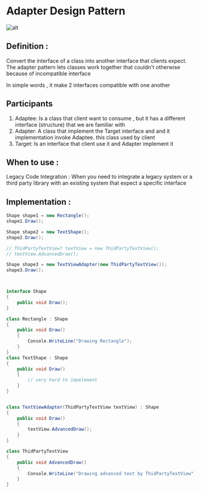 # Adapter Design Pattern 

![alt](/assets/Adapter.jpg)
## Definition : 

Convert the interface of a class into another interface that clients expect.
The adapter pattern lets classes work together that couldn't otherwise because of incompatible interface

In simple words , it make 2 interfaces compatible with one another

## Participants

1. Adaptee: Is a class that client want to consume , but it has a different interface (structure) that we are familiar with 
2. Adapter: A class that implement the Target interface and and it implementation invoke Adaptee. this class used by client
3. Target: Is an interface that client use it and Adapter implement it

## When to use : 

Legacy Code Integration : When you need to integrate a legacy system or a third party library with an existing system that expect a specific interface

## Implementation : 
```cs
Shape shape1 = new Rectangle();
shape1.Draw();

Shape shape2 = new TextShape();
shape2.Draw();

// ThidPartyTextView? textView = new ThidPartyTextView();
// textView.AdvancedDraw();

Shape shape3 = new TextViewAdapter(new ThidPartyTextView());
shape3.Draw();



interface Shape
{
    public void Draw();
}

class Rectangle : Shape
{
    public void Draw()
    {
        Console.WriteLine("Drawing Rectangle");
    }
}
class TextShape : Shape
{
    public void Draw()
    {
        // very hard to impelement
    }
}


class TextViewAdapter(ThidPartyTextView textView) : Shape
{
    public void Draw()
    {
        textView.AdvancedDraw();
    }
}

class ThidPartyTextView
{
    public void AdvancedDraw()
    {
        Console.WriteLine("Drawing advanced text by ThidPartyTextView");
    }
}
```